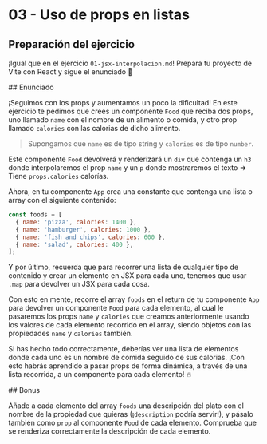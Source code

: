 # 03 - Uso de props en listas

## Preparación del ejercicio

¡Igual que en el ejercicio `01-jsx-interpolacion.md`! Prepara tu proyecto de Vite con React y sigue el enunciado 🦄

## Enunciado

¡Seguimos con los props y aumentamos un poco la dificultad! En este ejercicio te pedimos que crees un componente `Food` que reciba dos props, uno llamado `name` con el nombre de un alimento o comida, y otro prop llamado `calories` con las calorias de dicho alimento.

> Supongamos que `name` es de tipo string y `calories` es de tipo `number`.

Este componente `Food` devolverá y renderizará un `div` que contenga un `h3` donde interpolaremos el prop `name` y un `p` donde mostraremos el texto => Tiene `props.calories` calorías.

Ahora, en tu componente `App` crea una constante que contenga una lista o array con el siguiente contenido:

```js
const foods = [
  { name: 'pizza', calories: 1400 },
  { name: 'hamburger', calories: 1000 },
  { name: 'fish and chips', calories: 600 },
  { name: 'salad', calories: 400 },
];
```

Y por último, recuerda que para recorrer una lista de cualquier tipo de contenido y crear un elemento en JSX para cada uno, tenemos que usar `.map` para devolver un JSX para cada cosa.

Con esto en mente, recorre el array `foods` en el return de tu componente `App` para devolver un componente `Food` para cada elemento, al cual le pasaremos los props `name` y `calories` que creamos anteriormente usando los valores de cada elemento recorrido en el array, siendo objetos con las propiedades `name` y `calories` también.

Si has hecho todo correctamente, deberías ver una lista de elementos donde cada uno es un nombre de comida seguido de sus calorias. ¡Con esto habrás aprendido a pasar props de forma dinámica, a través de una lista recorrida, a un componente para cada elemento! 🔥

## Bonus

Añade a cada elemento del array `foods` una descripción del plato con el nombre de la propiedad que quieras (¡`description` podría servir!), y pásalo también como `prop` al componente `Food` de cada elemento. Comprueba que se renderiza correctamente la descripción de cada elemento.
